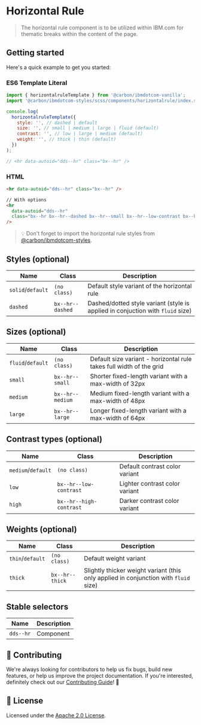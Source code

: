 # Horizontal Rule

> The horizontal rule component is to be utilized within IBM.com for thematic
> breaks within the content of the page.

## Getting started

Here's a quick example to get you started:

### ES6 Template Literal

```javascript
import { horizontalruleTemplate } from '@carbon/ibmdotcom-vanilla';
import '@carbon/ibmdotcom-styles/scss/components/horizontalrule/index.scss';

console.log(
  horizontalruleTemplate({
    style: '', // dashed | default
    size: '', // small | medium | large | fluid (default)
    contrast: '', // low | large | medium (default)
    weight: '', // thick | thin (default)
  })
);

// <hr data-autoid="dds--hr" class="bx--hr" />
```

### HTML

```html
<hr data-autoid="dds--hr" class="bx--hr" />

// With options
<hr
  data-autoid="dds--hr"
  class="bx--hr bx--hr--dashed bx--hr--small bx--hr--low-contrast bx--hr--thick"
/>
```

> 💡 Don't forget to import the horizontal rule styles from
> [@carbon/ibmdotcom-styles](https://github.com/carbon-design-system/carbon-for-ibm-dotcom/blob/master/packages/styles).

## Styles (optional)

| Name              | Class            | Description                                                                    |
| ----------------- | ---------------- | ------------------------------------------------------------------------------ |
| `solid`/`default` | `(no class)`     | Default style variant of the horizontal rule                                   |
| `dashed`          | `bx--hr--dashed` | Dashed/dotted style variant (style is applied in conjuction with `fluid` size) |

## Sizes (optional)

| Name              | Class            | Description                                                         |
| ----------------- | ---------------- | ------------------------------------------------------------------- |
| `fluid`/`default` | `(no class)`     | Default size variant - horizontal rule takes full width of the grid |
| `small`           | `bx--hr--small`  | Shorter fixed-length variant with a max-width of 32px               |
| `medium`          | `bx--hr--medium` | Medium fixed-length variant with a max-width of 48px                |
| `large`           | `bx--hr--large`  | Longer fixed-length variant with a max-width of 64px                |

## Contrast types (optional)

| Name               | Class                   | Description                    |
| ------------------ | ----------------------- | ------------------------------ |
| `medium`/`default` | `(no class)`            | Default contrast color variant |
| `low`              | `bx--hr--low-contrast`  | Lighter contrast color variant |
| `high`             | `bx--hr--high-contrast` | Darker contrast color variant  |

## Weights (optional)

| Name             | Class           | Description                                                                          |
| ---------------- | --------------- | ------------------------------------------------------------------------------------ |
| `thin`/`default` | `(no class)`    | Default weight variant                                                               |
| `thick`          | `bx--hr--thick` | Slightly thicker weight variant (this only applied in conjunction with `fluid` size) |

## Stable selectors

| Name      | Description |
| --------- | ----------- |
| `dds--hr` | Component   |

## 🙌 Contributing

We're always looking for contributors to help us fix bugs, build new features,
or help us improve the project documentation. If you're interested, definitely
check out our
[Contributing Guide](https://github.com/carbon-design-system/carbon-for-ibm-dotcom/blob/master/.github/CONTRIBUTING.md)!
👀

## 📝 License

Licensed under the
[Apache 2.0 License](https://github.com/carbon-design-system/carbon-for-ibm-dotcom/blob/master/LICENSE).
